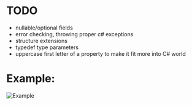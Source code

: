 # TODO

- nullable/optional fields
- error checking, throwing proper c# exceptions
- structure extensions
- typedef type parameters
- uppercase first letter of a property to make it fit more into C# world

# Example:

![Example](http://i.imgur.com/LINVp7y.png?1)
